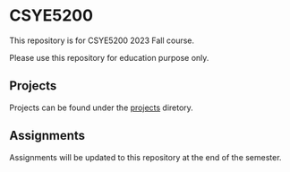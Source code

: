 # CSYE5200

This repository is for CSYE5200 2023 Fall course. 

Please use this repository for education purpose only.

## Projects

Projects can be found under the [projects](./projects) diretory.


## Assignments

Assignments will be updated to this repository at the end of the semester.

